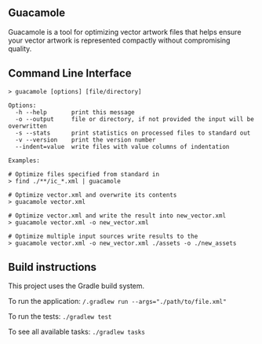 ## Guacamole

Guacamole is a tool for optimizing vector artwork files that helps ensure your vector artwork is represented compactly without compromising quality.

## Command Line Interface

```
> guacamole [options] [file/directory]

Options:
  -h --help       print this message
  -o --output     file or directory, if not provided the input will be overwritten
  -s --stats      print statistics on processed files to standard out
  -v --version    print the version number
  --indent=value  write files with value columns of indentation  

Examples:

# Optimize files specified from standard in
> find ./**/ic_*.xml | guacamole

# Optimize vector.xml and overwrite its contents
> guacamole vector.xml

# Optimize vector.xml and write the result into new_vector.xml
> guacamole vector.xml -o new_vector.xml

# Optimize multiple input sources write results to the
> guacamole vector.xml -o new_vector.xml ./assets -o ./new_assets
```

## Build instructions

This project uses the Gradle build system.

To run the application: `/.gradlew run --args="./path/to/file.xml"`

To run the tests: `./gradlew test`

To see all available tasks: `./gradlew tasks`
